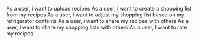 As a user, i want to upload recipes
As a user, i want to create a shopping list from my recipes
As a user, i want to adjust my shopping list based on my refrigerator contents
As a user, i want to share my recipes with others
As a user, i want to share my shopping lists with others
As a user, I want to rate my recipes
